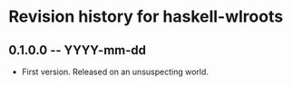 # Revision history for haskell-wlroots

## 0.1.0.0 -- YYYY-mm-dd

* First version. Released on an unsuspecting world.
